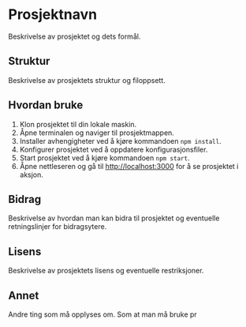 # Prosjektnavn

Beskrivelse av prosjektet og dets formål.

## Struktur

Beskrivelse av prosjektets struktur og filoppsett.

## Hvordan bruke

1. Klon prosjektet til din lokale maskin.
2. Åpne terminalen og naviger til prosjektmappen.
3. Installer avhengigheter ved å kjøre kommandoen `npm install`.
4. Konfigurer prosjektet ved å oppdatere konfigurasjonsfiler.
5. Start prosjektet ved å kjøre kommandoen `npm start`.
6. Åpne nettleseren og gå til [http://localhost:3000](http://localhost:3000) for å se prosjektet i aksjon.

## Bidrag

Beskrivelse av hvordan man kan bidra til prosjektet og eventuelle retningslinjer for bidragsytere.

## Lisens

Beskrivelse av prosjektets lisens og eventuelle restriksjoner.

## Annet

Andre ting som må opplyses om. Som at man må bruke pr